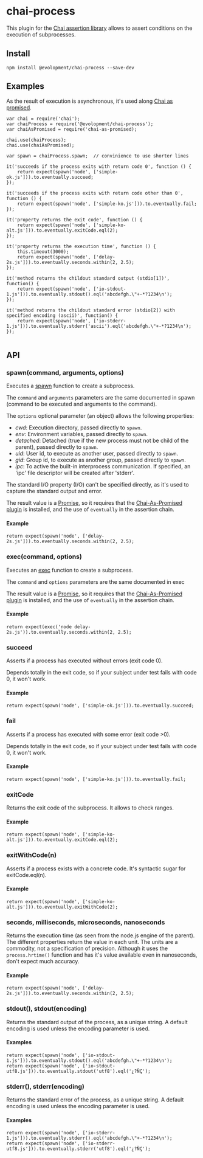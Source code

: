chai-process
============

This plugin for the [Chai assertion library](http://chaijs.com/) allows to assert conditions on the execution of subprocesses.

Install
-------

```
npm install @evolopment/chai-process --save-dev
```


Examples
--------

As the result of execution is asynchronous, it's used along [Chai as promised](http://chaijs.com/plugins/chai-as-promised).

```
var chai = require('chai');
var chaiProcess = require('@evolopment/chai-process');
var chaiAsPromised = require('chai-as-promised);

chai.use(chaiProcess);
chai.use(chaiAsPromised);

var spawn = chaiProcess.spawn;  // convinience to use shorter lines

it('succeeds if the process exits with return code 0', function () {
    return expect(spawn('node', ['simple-ok.js'])).to.eventually.succeed;
});

it('succeeds if the process exits with return code other than 0', function () {
    return expect(spawn('node', ['simple-ko.js'])).to.eventually.fail;
});

it('property returns the exit code', function () {
    return expect(spawn('node', ['simple-ko-alt.js'])).to.eventually.exitCode.eql(2);
});

it('property returns the execution time', function () {
    this.timeout(3000);
    return expect(spawn('node', ['delay-2s.js'])).to.eventually.seconds.within(2, 2.5);
});

it('method returns the childout standard output (stdio[1])', function() {
    return expect(spawn('node', ['io-stdout-1.js'])).to.eventually.stdout().eql('abcdefgh.\"+-*?1234\n');
});

it('method returns the childout standard error (stdio[2]) with specified encoding (ascii)', function() {
    return expect(spawn('node', ['io-stderr-1.js'])).to.eventually.stderr('ascii').eql('abcdefgh.\"+-*?1234\n');
});


```

API
---

### spawn(command, arguments, options)

Executes a [spawn](https://nodejs.org/dist/v4.2.2/docs/api/child_process.html#child_process_child_process_spawn_command_args_options)
function to create a subprocess.

The `command` and `arguments` parameters are the same documented in spawn (command to be executed and arguments to the command).

The `options` optional parameter (an object) allows the following properties:

- *cwd*: Execution directory, passed directly to `spawn`.
- *env*: Environment variables, passed directly to `spawn`.
- *detached*: Detached (true if the new process must not be child of the parent), passed directly to `spawn`.
- *uid*: User id, to execute as another user, passed directly to `spawn`.
- *gid*: Group id, to execute as another group, passed directly to `spawn`.
- *ipc*: To active the built-in interprocess communication. If specified, an 'ipc' file descriptor will be created
  after 'stderr'.
  
The standard I/O property (I/O) can't be specified directly, as it's used to capture the standard output and error. 

The result value is a [Promise](https://promisesaplus.com/), so it requires that the 
[Chai-As-Promised plugin](https://github.com/domenic/chai-as-promised/) is installed,
and the use of `eventually` in the assertion chain.
  
#### Example
```
return expect(spawn('node', ['delay-2s.js'])).to.eventually.seconds.within(2, 2.5);
```

### exec(command, options)

Executes an [exec](https://nodejs.org/dist/v4.2.2/docs/api/child_process.html#child_process_child_process_exec_command_options_callback)
function to create a subprocess.

The `command` and `options` parameters are the same documented in exec 

The result value is a [Promise](https://promisesaplus.com/), so it requires that the 
[Chai-As-Promised plugin](https://github.com/domenic/chai-as-promised/) is installed,
and the use of `eventually` in the assertion chain.
  
#### Example
```
return expect(exec('node delay-2s.js')).to.eventually.seconds.within(2, 2.5);
```

### succeed

Asserts if a process has executed without errors (exit code 0).

Depends totally in the exit code, so if your subject under test fails with code 0, it won't work.

#### Example

```
return expect(spawn('node', ['simple-ok.js'])).to.eventually.succeed;
```


### fail

Asserts if a process has executed with some error (exit code >0).

Depends totally in the exit code, so if your subject under test fails with code 0, it won't work.

#### Example

```
return expect(spawn('node', ['simple-ko.js'])).to.eventually.fail;
```


### exitCode

Returns the exit code of the subprocess. It allows to check ranges.

#### Example

```
return expect(spawn('node', ['simple-ko-alt.js'])).to.eventually.exitCode.eql(2);
```


### exitWithCode(n)

Asserts if a process exists with a concrete code. It's syntactic sugar for exitCode.eql(n).

#### Example

```
return expect(spawn('node', ['simple-ko-alt.js'])).to.eventually.exitWithCode(2);
```


### seconds, milliseconds, microseconds, nanoseconds

Returns the execution time (as seen from the node.js engine of the parent).
The different properties return the value in each unit. The units are a commodity, not a specification of precision.
Although it uses the `process.hrtime()` function and has it's value available even in nanoseconds,
don't expect much accuracy.

#### Example

```
return expect(spawn('node', ['delay-2s.js'])).to.eventually.seconds.within(2, 2.5);
```


### stdout(), stdout(encoding)

Returns the standard output of the process, as a unique string.
A default encoding is used unless the encoding parameter is used.

#### Examples

```
return expect(spawn('node', ['io-stdout-1.js'])).to.eventually.stdout().eql('abcdefgh.\"+-*?1234\n');
return expect(spawn('node', ['io-stdout-utf8.js'])).to.eventually.stdout('utf8').eql('¿?ÑÇ');
```

### stderr(), stderr(encoding)

Returns the standard error of the process, as a unique string.
A default encoding is used unless the encoding parameter is used.

#### Examples

```
return expect(spawn('node', ['io-stderr-1.js'])).to.eventually.stderr().eql('abcdefgh.\"+-*?1234\n');
return expect(spawn('node', ['io-stderr-utf8.js'])).to.eventually.stderr('utf8').eql('¿?ÑÇ');
```
